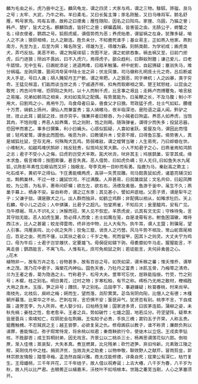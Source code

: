 <!-- { "loadSidebar": true } -->
    麟为毛虫之长，虎乃兽中之王。麟凤龟龙，谓之四灵；犬豕与鸡，谓之三物。騄駬，骅骝，良马之号；太牢、大武，乃牛之称。羊曰柔毛，又曰长髯主簿；豕名刚鬛，又曰乌喙将军。鹅名舒雁，鸭号家凫。鸡有五德，故称之曰德禽；雁性随阳，因名之曰阳鸟。家狸、乌圆，乃猫之誉；韩卢、楚犷，皆犬之名。麒麟驺虞，皆好仁之兽；螟蝘蟊贼，皆害苗之虫。无肠公子，螃蟹之名；绿衣使者，鹦鹉之号。狐假虎威，谓借势而为恶；养虎贻患，谓留祸之在身。犹豫多疑，喻人之不决；狼狈相倚，比人之颠连。胜负未分，不知鹿死谁手；基业易主，正如燕入他家。燕到南方，先至为主，后至为宾；雉名陈宝，得雄为王，得雌为霸。刻鹄类鹬，为学初成；画虎类犬，弄巧反拙。美恶不称，谓之狗尾续貂；贪图不足，谓之蛇欲吞象。祸去祸又至，曰前门拒虎，后门进狼；除凶不畏凶，曰不入虎穴，焉得虎子。鄙众趋利，曰群蚁附膻；谦己爱儿，曰老牛舐犊。无中生有，曰画蛇添足；进退两难，曰羝羊触藩。杯中蛇影，自起猜疑；塞翁失马，难分祸福。龙驹凤雏，晋闵鸿夸吴中陆士龙之异；伏龙凤雏，司马徽称孔明庞士元之奇。吕后断戚夫人手足，号曰人彘；胡人腌契丹王尸骸，谓之帝羓。人之狠恶，同于梼杌；人之凶暴，类于穷奇。王猛见桓温，扪虱而谈当世之务；宁戚遇齐桓，扣角而取卿相之荣。楚王轼怒蛙，以昆虫之敢死；丙吉问牛喘，恐阴阳之失时。以十人而制千虎，比言事之艰且；走韩卢而搏蹇兔，喻言敌之易摧。兄弟如鹡鸰之相亲，夫妇如鸾凤之配偶。有势莫能为，曰虽鞭之长，不及马腹；制小不用大，曰割鸡之小，焉用牛刀。鸟食母者曰枭，兽食父才曰獍。苛政猛于虎，壮士气如虹。腰缠十万贯，骑鹤上扬州，谓仙人而兼富贵；盲人骑瞎马，夜半临深池，是险语之逼人闻。黔驴之技，技止此耳；鼯鼠之技，技亦穷乎。强兼并者曰鲸吞，为小贼者曰狗盗。养恶人如养虎，当饱其肉，不饱则噬；养恶人如养鹰，饥之则附，饱之则飏。随珠弹雀，谓得少而失多；投鼠忌器，恐因甲而害乙。事多曰猬集，利小曰蝇头。心惑似狐疑，人喜如雀跃。爱屋及乌，谓因此而惜彼；轻鸡爱鹜，谓舍此而图他。唆恶为非，曰教猱升木；受恩不报，曰得鱼忘筌。倚势害人，真是城狐社鼠，空存无用，何殊陶犬瓦鸡。势弱难敌，谓之螳臂当辙；人生易死，乃曰蜉蝣在世。小难制大，如越鸡难伏鹄卵；贱反轻贵，似鸴鸠反笑大鹏。小人不知君子之心，曰燕雀焉知鸿鹄之志；君子不受小人之侮，曰虎豹岂受犬羊欺。跖犬吠尧，吠非其主；鸠居鹊巢，安享其成。缘木求鱼，极言难得；按图索骥，甚言失真。恶人借势，曰如虎负嵎；穷人无归,曰如鱼失水九尾狐,讥陈彭年素性见眼谄而又奸；独眼龙，夸李克用一目眇而有勇。指鹿为马，秦赵高之欺主；叱石成羊，黄初平之得仙。卞庄勇能檎两虎，高骈一矢贯双雕。司马懿畏鼠如虎，诸葛亮辅汉如龙。鹪鹩巢林，不过一枝；鼹鼠饮河，不过满腹。人弃甚易，曰孤雏腐鼠；文名共仰，曰起凤腾蛟。为公首，为私乎，惠帝问虾蟆；欲左左，欲右右，汤德及禽兽。鱼游于釜中，虽生不久；燕巢于幕上，栖身不安。妄自称奇，谓之辽东豕；其见甚小，譬如井底蛙。父恶子贤，谓是犁牛之子；父谦子拙，谓是豚犬之儿。出人群而独异，如鹤立鸡群；非配偶以相从，如雉求牡匹。天上石麟，夸小儿之迈众；人中骐骥，比君子之超凡。怡堂燕雀，不知后灾；瓮里醯鸡，安有广见。马牛襟裾，骂人不识礼义；沐猴而冠，笑人见不恢宏。羊质虎皮，讥其有文无实；守株待兔，言其守拙无能。恶人如虎生翼，势必择人而食；志士如鹰在笼，自是凌霄有志。鲋鱼困涸辙，难待西江水，比人之甚窘；蛟龙得雲雨，终非池中物，比人大有为。执牛耳，谓人主盟；附骥尾，望人引事。鸿雁哀鸣，比小民之失所；狡兔三窟，诮贪人之巧营。风马牛势不相及，常山蛇首尾相应。百足之虫，死而不僵，以其扶之者众；千岁之龟，死而留甲，因其卜之则灵。大丈夫宁为鸡口，毋为牛后；士君子岂甘雌伏，定要雄飞。毋侷促如辕下驹，毋委靡如牛马走。猩猩能言，不离走兽；鹦鹉能言，不离飞鸟。人惟有礼，庶可免相鼠之刺；若徒能言，夫何异禽兽之心。
    △花木
    植物非一，故有万卉之名；谷物甚多，故有百谷之号。如茨如梁，谓禾稼之蕃；惟夭惟乔，谓草木之茂。莲乃花中君子，海棠花内神仙。国色天香，乃牡丹之富贵；冰肌玉骨，乃梅萼之清奇。兰为王者之香，菊为隐逸之士。竹称君子，松号大夫。萱草可忘忧，屈轶能指佞。竹筊，竹之别号；木樨，桂之别名。明日黄花，过时之物；岁寒松柏，有节之称。樗栎乃无用之散材，楩楠胜大用之良木。玉版，笋之异号；蹲鸱，芋之别名。瓜田李下，事避嫌疑；秋菊春桃，时来尚早。南枝先，北枝后，庾岭之梅；朔而生，望而落，尧阶蓂荚。苾刍背阴向阳，比僧人之有德；木槿朝开暮落，比荣华之不长。芒刺在背，言恐惧不安；薰莸异气，犹贤否有别。桃李不言，下自成蹊；道旁苦李，为人所弃。老人娶少妇，曰枯杨生稊；国家进多贤，曰拔茅连茹。蒲柳之姿，未秋先槁；姜桂之性，愈老愈辛。王者之兵，势如破竹；七雄之国，地若瓜分。苻坚望阵，疑草木皆是晋兵；索靖知亡，叹铜驼会在荆棘。王佑知子必贵，手执三槐；窦钧五子齐荣，人称五贵。鉏麑触槐，不忍贼民之主；越王尝蓼，必欲复吴之仇。修母画荻以教子，谁不称贤；廉颇负荆以请罪，善能悔过。弥子瑕常恃宠，将余桃以啖君；秦商鞅欲行令，使徙木以立信。王戎卖李钻核，不胜鄙吝；成王剪桐封弟，因无戏言。齐景公以二桃杀三士，杨再思谓莲花似六郎。倒啖蔗，渐入佳境；蒸哀梨，大失本真。煮豆燃萁，比兄残弟；砍竹遮笋，弃旧怜新。元素致江陵之柑，吴刚伐月中之桂。捐资济贫，当效尧夫之助麦；以物申敬，聊效野人之献芹。冒雨剪韭，郭林宗款友情殷；踏雪寻梅，孟浩然自娱兴雅。商太戊能修德，详桑自死；寇莱公有深仁，枯竹复生。王母蟠桃，三千年开花，三千年结子，故人借以祝寿诞；上古大椿，八千岁为春，八千岁为秋，故人托以比严君。去稂莠正以植嘉禾，沃枝叶不如培根本。世路之蓁芜当剔，人心之茅塞须开。

                                   
